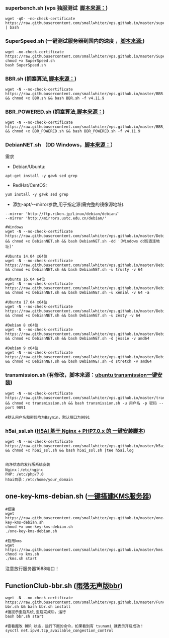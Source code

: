 ### superbench.sh (vps 独服测试  [脚本来源：](https://www.oldking.net/350.html))

```
wget -qO- –no-check-certificate https://raw.githubusercontent.com/smallwhiter/vps.github.io/master/superbench.sh | bash

```



### SuperSpeed.sh (一键测试服务器到国内的速度 ，[脚本来源:](https://www.oldking.net/305.html))

```
wget –no-check-certificate https://raw.githubusercontent.com/smallwhiter/vps.github.io/master/SuperSpeed.sh 
chmod +x SuperSpeed.sh
bash SuperSpeed.sh
```



### BBR.sh (拥塞算法,[脚本来源：](https://moeclub.org/2017/06/06/249/))

```
wget -N --no-check-certificate https://raw.githubusercontent.com/smallwhiter/vps.github.io/master/BBR.sh && chmod +x BBR.sh && bash BBR.sh -f v4.11.9

```



### BBR_POWERED.sh (拥塞算法,[脚本来源：](https://moeclub.org/2017/06/24/278/))

```
wget -N --no-check-certificate https://raw.githubusercontent.com/smallwhiter/vps.github.io/master/BBR_POWERED.sh && chmod +x BBR_POWERED.sh && bash BBR_POWERED.sh -f v4.11.9

```

### DebianNET.sh （DD Windows，[脚本来源：](https://moeclub.org/2017/11/19/483/)）
需求
- Debian/Ubuntu: 
```
apt-get install -y gawk sed grep
 ```
- RedHat/CentOS:  
```
yum install -y gawk sed grep
```
- 添加-apt/--mirror参数,用于指定源(需完整的镜像源地址).
```
--mirror 'http://ftp.riken.jp/Linux/debian/debian/'
--mirror 'http://mirrors.ustc.edu.cn/debian/'
```
```
#Windows
wget -N --no-check-certificate https://raw.githubusercontent.com/smallwhiter/vps.github.io/master/DebianNET.sh && chmod +x DebianNET.sh && bash DebianNET.sh -dd '[Windows dd包直连地址]'

#Ubuntu 14.04 x64位
wget -N --no-check-certificate https://raw.githubusercontent.com/smallwhiter/vps.github.io/master/DebianNET.sh && chmod +x DebianNET.sh && bash DebianNET.sh -u trusty -v 64

#Ubuntu 16.04 64位
wget -N --no-check-certificate https://raw.githubusercontent.com/smallwhiter/vps.github.io/master/DebianNET.sh && chmod +x DebianNET.sh && bash DebianNET.sh -u xenial -v 64 -a

#Ubuntu 17.04 x64位
wget -N --no-check-certificate https://raw.githubusercontent.com/smallwhiter/vps.github.io/master/DebianNET.sh && chmod +x DebianNET.sh && bash DebianNET.sh -u zesty -v 64

#Debian 8 x64位
wget -N --no-check-certificate https://raw.githubusercontent.com/smallwhiter/vps.github.io/master/DebianNET.sh && chmod +x DebianNET.sh && bash DebianNET.sh -d jessie -v amd64

#Debian 9 x64位
wget -N --no-check-certificate https://raw.githubusercontent.com/smallwhiter/vps.github.io/master/DebianNET.sh && chmod +x DebianNET.sh && bash DebianNET.sh -d stretch -v amd64
```



### transmission.sh (有修改，脚本来源：[ubuntu transmission一键安装](http://xiaofd.win/ubuntu-transmission-onekey-with-transmission-cli-and-rss.html))
```
wget -N --no-check-certificate https://raw.githubusercontent.com/smallwhiter/vps.github.io/master/transmission.sh && chmod +x transmission.sh && bash transmission.sh -u 用户名 -p 密码 --port 9091

#默认用户名和密码均为Baymin，默认端口为9091
```

### h5ai_ssl.sh ([H5AI 基于 Nginx + PHP7.0.x 的 一键安装脚本](https://github.com/wulabing/h5ai_onekey_install-lnp-))
```
wget -N --no-check-certificate https://raw.githubusercontent.com/smallwhiter/vps.github.io/master/h5ai_ssl.sh && chmod +x h5ai_ssl.sh && bash h5ai_ssl.sh |tee h5ai.log


纯净状态的发行版系统安装  
Nginx：/etc/nginx  
PHP: /etc/php/7.0  
h5ai目录：/etc/home/your_domain  

```

## one-key-kms-debian.sh ([一键搭建KMS服务器](http://www.hostloc.com/thread-428928-1-4.html))

```
#搭建
wget https://raw.githubusercontent.com/smallwhiter/vps.github.io/master/one-key-kms-debian.sh
chmod +x one-key-kms-debian.sh
./one-key-kms-debian.sh

#启用kms
wget https://raw.githubusercontent.com/smallwhiter/vps.github.io/master/kms.sh
chmod +x kms.sh
./kms.sh start
```
注意放行服务器1688端口！

## FunctionClub-bbr.sh ([雨落无声版bbr](https://www.zhujiboke.com/2017/07/589.html))

```
wget -N --no-check-certificate https://raw.githubusercontent.com/smallwhiter/vps.github.io/master/FunctionClub-bbr.sh && bash bbr.sh install
#据提示重启系统,重启完成后，运行
bash bbr.sh start

#查看魔改 BBR 状态，运行下面的命令，如果看到有 tsunami 就表示开启成功！
sysctl net.ipv4.tcp_available_congestion_control

```
